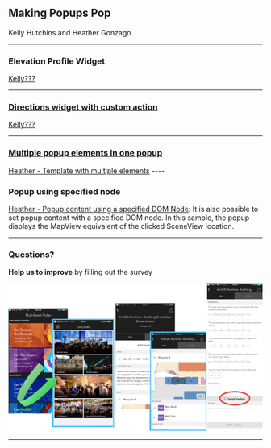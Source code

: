 <!-- .slide: data-background="../reveal.js/img/bg-1.png" -->
<!-- .slide: class="title" -->
## Making Popups Pop
Kelly Hutchins and Heather Gonzago

----

### Elevation Profile Widget

<p><a href="Demos/1-default_popup.html">Kelly???

----

### Directions widget with custom action

<p><a href="Demos/2-popupTemplate.html">Kelly???

----

### Multiple popup elements in one popup

<p><a href="Demos/3-multipleElements.html">Heather - Template with multiple elements</a>
----

### Popup using specified node 

<p><a href="Demos/popupFunctionNode/">Heather - Popup content using a specified DOM Node</a>: It is also possible to set popup content with a specified DOM node. In this sample, the popup displays the MapView equivalent of the clicked SceneView location.</p>


----

<!-- .slide: data-background="../reveal.js/img/bg-final.jpg" -->

### Questions?

**Help us to improve** by filling out the survey

![Survey](images/survey-slide.png)

----
